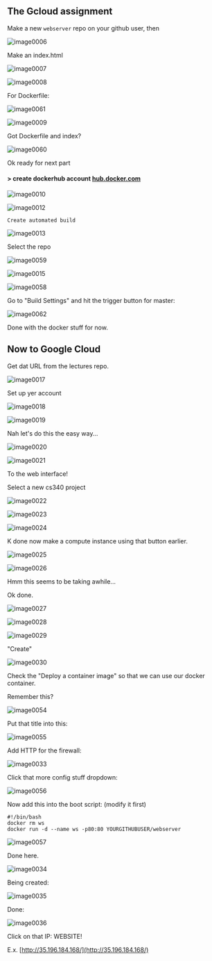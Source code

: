 ## The Gcloud assignment

Make a new `webserver` repo on your github user, then

![image0006](image0006.png)

Make an index.html

![image0007](image0007.png)

![image0008](image0008.png)

For Dockerfile:

![image0061](image0061.png)

![image0009](image0009.png)

Got Dockerfile and index?

![image0060](image0060.png)

Ok ready for next part

#### > create dockerhub account [hub.docker.com](http://hub.docker.com)

![image0010](image0010.png)

![image0012](image0012.png)

`Create automated build`

![image0013](image0013.png)

Select the repo

![image0059](image0059.png)

![image0015](image0015.png)

![image0058](image0058.png)

Go to "Build Settings" and hit the trigger button for master:

![image0062](image0062.png)

Done with the docker stuff for now.

## Now to Google Cloud

Get dat URL from the lectures repo.

![image0017](image0017.png)

Set up yer account

![image0018](image0018.png)

![image0019](image0019.png)

Nah let's do this the easy way...

![image0020](image0020.png)

![image0021](image0021.png)

To the web interface!

Select a new cs340 project

![image0022](image0022.png)

![image0023](image0023.png)

![image0024](image0024.png)

K done now make a compute instance using that button earlier.

![image0025](image0025.png)

![image0026](image0026.png)

Hmm this seems to be taking awhile...

Ok done.

![image0027](image0027.png)

![image0028](image0028.png)

![image0029](image0029.png)

"Create"

![image0030](image0030.png)

Check the "Deploy a container image" so that we can use our docker container.

Remember this?

![image0054](image0054.png)

Put that title into this:

![image0055](image0055.png)

Add HTTP for the firewall:

![image0033](image0033.png)

Click that more config stuff dropdown:

![image0056](image0056.png)

Now add this into the boot script: (modify it first)

```
#!/bin/bash
docker rm ws
docker run -d --name ws -p80:80 YOURGITHUBUSER/webserver
```

![image0057](image0057.png)

Done here.

![image0034](image0034.png)

Being created:

![image0035](image0035.png)

Done:

![image0036](image0036.png)

Click on that IP: WEBSITE!

E.x. [http://35.196.184.168/](http://35.196.184.168/)
